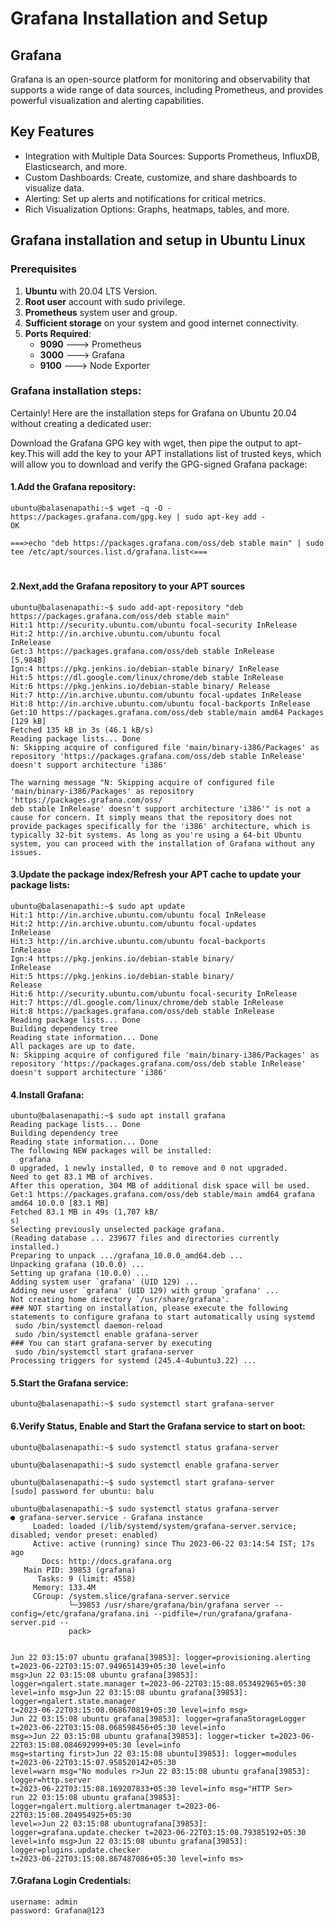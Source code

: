 # Grafana Installation and Setup

## Grafana
Grafana is an open-source platform for monitoring and observability that supports a wide range of data sources, including
Prometheus, and provides powerful visualization and alerting capabilities.

## Key Features
- Integration with Multiple Data Sources: Supports Prometheus, InfluxDB, Elasticsearch, and more.
- Custom Dashboards: Create, customize, and share dashboards to visualize data.
- Alerting: Set up alerts and notifications for critical metrics.
- Rich Visualization Options: Graphs, heatmaps, tables, and more.

## Grafana installation and setup in Ubuntu Linux 

### Prerequisites

1. **Ubuntu** with 20.04 LTS Version.
2. **Root user** account with sudo privilege.
3. **Prometheus** system user and group.
4. **Sufficient storage** on your system and good internet connectivity.
5. **Ports Required**:
   - **9090** ---> Prometheus
   - **3000** ---> Grafana
   - **9100** ---> Node Exporter
   
### Grafana  installation steps:

Certainly! Here are the installation steps for Grafana on Ubuntu 20.04 without creating a dedicated user:

Download the Grafana GPG key with wget, then pipe the output to apt-key.This will add the key to your APT installations 
list of trusted keys, which will allow you to download and verify the GPG-signed Grafana package:

#### 1.Add the Grafana repository:
```
ubuntu@balasenapathi:~$ wget -q -O - https://packages.grafana.com/gpg.key | sudo apt-key add -
OK

===>echo "deb https://packages.grafana.com/oss/deb stable main" | sudo tee /etc/apt/sources.list.d/grafana.list<===
```
#
#### 2.Next,add the Grafana repository to your APT sources
```
ubuntu@balasenapathi:~$ sudo add-apt-repository "deb https://packages.grafana.com/oss/deb stable main"
Hit:1 http://security.ubuntu.com/ubuntu focal-security InRelease
Hit:2 http://in.archive.ubuntu.com/ubuntu focal 
InRelease                                                                                    
Get:3 https://packages.grafana.com/oss/deb stable InRelease 
[5,984B]                                                                        
Ign:4 https://pkg.jenkins.io/debian-stable binary/ InRelease                              
Hit:5 https://dl.google.com/linux/chrome/deb stable InRelease                             
Hit:6 https://pkg.jenkins.io/debian-stable binary/ Release
Hit:7 http://in.archive.ubuntu.com/ubuntu focal-updates InRelease
Hit:8 http://in.archive.ubuntu.com/ubuntu focal-backports InRelease
Get:10 https://packages.grafana.com/oss/deb stable/main amd64 Packages [129 kB]
Fetched 135 kB in 3s (46.1 kB/s)    
Reading package lists... Done
N: Skipping acquire of configured file 'main/binary-i386/Packages' as repository 'https://packages.grafana.com/oss/deb stable InRelease' 
doesn't support architecture 'i386'
 
The warning message "N: Skipping acquire of configured file 'main/binary-i386/Packages' as repository 'https://packages.grafana.com/oss/
deb stable InRelease' doesn't support architecture 'i386'" is not a cause for concern. It simply means that the repository does not 
provide packages specifically for the 'i386' architecture, which is typically 32-bit systems. As long as you're using a 64-bit Ubuntu 
system, you can proceed with the installation of Grafana without any issues.
```

#### 3.Update the package index/Refresh your APT cache to update your package lists:
```
ubuntu@balasenapathi:~$ sudo apt update
Hit:1 http://in.archive.ubuntu.com/ubuntu focal InRelease
Hit:2 http://in.archive.ubuntu.com/ubuntu focal-updates 
InRelease                                                                            
Hit:3 http://in.archive.ubuntu.com/ubuntu focal-backports 
InRelease                                                                          
Ign:4 https://pkg.jenkins.io/debian-stable binary/ 
InRelease                                                                                 
Hit:5 https://pkg.jenkins.io/debian-stable binary/ 
Release                                                                                   
Hit:6 http://security.ubuntu.com/ubuntu focal-security InRelease                                                                
Hit:7 https://dl.google.com/linux/chrome/deb stable InRelease                                      
Hit:8 https://packages.grafana.com/oss/deb stable InRelease                  
Reading package lists... Done                          
Building dependency tree       
Reading state information... Done
All packages are up to date.
N: Skipping acquire of configured file 'main/binary-i386/Packages' as repository 'https://packages.grafana.com/oss/deb stable InRelease' 
doesn't support architecture 'i386'
```

#### 4.Install Grafana:
```
ubuntu@balasenapathi:~$ sudo apt install grafana
Reading package lists... Done
Building dependency tree       
Reading state information... Done
The following NEW packages will be installed:
  grafana
0 upgraded, 1 newly installed, 0 to remove and 0 not upgraded.
Need to get 83.1 MB of archives.
After this operation, 304 MB of additional disk space will be used.
Get:1 https://packages.grafana.com/oss/deb stable/main amd64 grafana amd64 10.0.0 [83.1 MB]
Fetched 83.1 MB in 49s (1,707 kB/
s)                                                                                                          
Selecting previously unselected package grafana.
(Reading database ... 239677 files and directories currently installed.)
Preparing to unpack .../grafana_10.0.0_amd64.deb ...
Unpacking grafana (10.0.0) ...
Setting up grafana (10.0.0) ...
Adding system user `grafana' (UID 129) ...
Adding new user `grafana' (UID 129) with group `grafana' ...
Not creating home directory `/usr/share/grafana'.
### NOT starting on installation, please execute the following statements to configure grafana to start automatically using systemd
 sudo /bin/systemctl daemon-reload
 sudo /bin/systemctl enable grafana-server
### You can start grafana-server by executing
 sudo /bin/systemctl start grafana-server
Processing triggers for systemd (245.4-4ubuntu3.22) ...
```

#### 5.Start the Grafana service:
```
ubuntu@balasenapathi:~$ sudo systemctl start grafana-server
```

#### 6.Verify Status, Enable and Start the Grafana service to start on boot:
```
ubuntu@balasenapathi:~$ sudo systemctl status grafana-server

ubuntu@balasenapathi:~$ sudo systemctl enable grafana-server

ubuntu@balasenapathi:~$ sudo systemctl start grafana-server
[sudo] password for ubuntu: balu

ubuntu@balasenapathi:~$ sudo systemctl status grafana-server
● grafana-server.service - Grafana instance
     Loaded: loaded (/lib/systemd/system/grafana-server.service; disabled; vendor preset: enabled)
     Active: active (running) since Thu 2023-06-22 03:14:54 IST; 17s ago
       Docs: http://docs.grafana.org
   Main PID: 39853 (grafana)
      Tasks: 9 (limit: 4558)
     Memory: 133.4M
     CGroup: /system.slice/grafana-server.service
             └─39853 /usr/share/grafana/bin/grafana server --config=/etc/grafana/grafana.ini --pidfile=/run/grafana/grafana-server.pid --
             pack>


Jun 22 03:15:07 ubuntu grafana[39853]: logger=provisioning.alerting t=2023-06-22T03:15:07.949651439+05:30 level=info 
msg>Jun 22 03:15:08 ubuntu grafana[39853]: logger=ngalert.state.manager t=2023-06-22T03:15:08.053492965+05:30 
level=info msg>Jun 22 03:15:08 ubuntu grafana[39853]: logger=ngalert.state.manager 
t=2023-06-22T03:15:08.068670819+05:30 level=info msg>
Jun 22 03:15:08 ubuntu grafana[39853]: logger=grafanaStorageLogger t=2023-06-22T03:15:08.068598456+05:30 level=info 
msg=>Jun 22 03:15:08 ubuntu grafana[39853]: logger=ticker t=2023-06-22T03:15:08.084692999+05:30 level=info 
msg=starting first>Jun 22 03:15:08 ubuntu[39853]: logger=modules t=2023-06-22T03:15:07.958520142+05:30 
level=warn msg="No modules r>Jun 22 03:15:08 ubuntu grafana[39853]: logger=http.server 
t=2023-06-22T03:15:08.169207833+05:30 level=info msg="HTTP Ser>
run 22 03:15:08 ubuntu grafana[39853]: logger=ngalert.multiorg.alertmanager t=2023-06-22T03:15:08.204954925+05:30 
level=>Jun 22 03:15:08 ubuntugrafana[39853]: logger=grafana.update.checker t=2023-06-22T03:15:08.79385192+05:30 
level=info msg>Jun 22 03:15:08 ubuntu grafana[39853]: logger=plugins.update.checker 
t=2023-06-22T03:15:08.867487086+05:30 level=info ms>
```

#### 7.Grafana Login Credentials:
```
username: admin
password: Grafana@123
```


